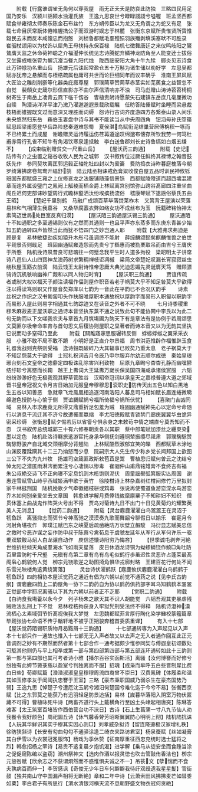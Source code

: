 <!-- { "loadSidebar": true } -->
　　附载【行露谁谓雀无角何以穿我屋　雨无正夭夭是防哀此防独　三略四民用足国乃安乐　汉颍川謡颍水浊灌氏族　王逸九思哀世兮睩睩諓諓兮嗌喔　班孟坚西都赋食举雍彻太师奏乐陈金石布丝竹　东方朔传臣以为龙又无角谓之为蛇又有足　张载七命目厌常翫体倦帷幄擕公子而双游时娱志于林麓　张衡东京赋所贵惟贤所寳惟縠民去末而反本咸懐忠而抱慤　刘桢鲁都赋毛羣殪殒羽族殱剥填溪塞畎不可胜录　崔骃杖颂用以为杖饰以犀角王母扶持永保百禄　陆机七徴舞唐廷之来仪鸣岐阳之鸑鷟膺天监之休命荷神聪之介福瀣仲长统见志诗腾蛇弃鳞神龙防角至人能变逹士拔俗又坐露成帷张霄为幄沆瀣当餐九阳代烛　陇西謡安阳大角十牛九犊　郦炎见志诗食此万钟禄功名重山岳　扬雄元后诔起常盈仓五十万斛为诸生储以劝好学　左思吴都赋亦犹帝之悬解而与桎梏疏属也庸可共世而论巨细同年而议丰确乎　淮南王屏风赋大匠治之雕刻削斵等化器类庇廕尊屋　郭璞菵草赞菵草赤茎实如芜薁食之益智忽不自觉　裴頠女史箴尔形信直影亦不曲尔声信清响亦不浊　司马彪赠山涛诗苕苕椅桐树寄生于南岳上凌青云霓下临千仭谷　曺植责躬诗愿蒙矢石建镇东岳庶几毫厘微功自赎　陶潜诗洋洋平津乃潄乃濯邈邈遐景载欣载瞩　任昉答陆倕赋时坐睡而梁悬裁枝梧而锥握既文过而意深又理胜而词缛　怨诗行古词齐度游四方各繋泰山录人间乐未央悠然归东岳　蘓伯玉妻盘中诗与其书不能读当从中央周四角　钮滔母孙氏箜篌赋思超梁甫愿登华岳路险悲秦道难怨蜀　夏侯湛鸟赋衔泥结巢营居傅桷积一啄而不已终累土而成屋　谢瞻赠灵运诗履运伤荏苒遵途叹绵邈布懐存所钦我劳一何笃杜甫赤霄行孔雀不知牛有角渴饮寒泉逢抵触　李白送鲁郡刘长史诗鲁缟如白烟五缣不】
　　【成束临别赠贫交一尺重山岳】
　　【屋沃药三韵通】
　　附载【史记防传有介之虫置之谿谷收牧人民为之城郭　汉书叙传位过厥任鲜终其禄博之翰音鼓妖先作　参同契坎离匡郭运毂正轴牝牡四封以为槖籥　费防捣衣诗昨暮庭槐落今朝罗绮薄拂席卷鸳鸯开緼舒鹄　陆云陆丞相诔戒危膏粱收俊白屋五品时训民神攸铄　班固东都赋盛三雍之上仪修衮龙之法服铺随藻信景铄　西都赋陵隥道而超西墉混建章而连外属设璧门之鳯阙上觚棱而栖金爵上林赋离宫别馆弥山跨谷髙廊四注重坐曲阁丘迟何吏部诔眇望周行式瞻林壑洒汰纷埃摈扬流俗　嵇康琴赋下逮謡俗蔡氏五曲王昭】
　　【楚妃千里别鹤　马融广成颂百草毕落焚莱柞木　又箕背王屋演以荣落　易林和气相薄生我嘉谷　又桑华腐蠧衣弊如络女功不成丝布为玉　阮籍碑铭怡神太素简迈世局处巨室反真归漠】
　　【屋沃陌三韵通屋沃锡三韵通】
　　屋沃通陌十不如通职之多至通锡则仅有之然而其通则一也且平声亦东蒸多而东庚东青甚少始知五韵通转四声皆然当此而犹不悟四门之妙岂通人耶
　　附载【大雅弗求弗迪是顾是复　易林敏捷劲疾如猿升木彤弓虽调终不能射　薛综麟颂懿矣麒麟惟兽之伯世平觌景否则戢足　班固幽通赋雍造怨而先贵兮丁繇惠而被勠栗取吊而由吉兮王膺庆于所慼　陆机挽诗夙昔良可悲魂往一何蹙念我平生时人道多拘役　梁昭明太子讲席诗八邑仙人山四寳神龙澳药树求繁稠禅枝讵凋槭　梁简文帝楚妃叹漏长宵寂寂丝虫绕秋屋玉筯衣前滴　陆云饯王太尉诗惟帝思庸大典光迪思媚先灵诞膺天笃　赠顾骠骑诗沉机骇响幽神广觌和以同人物归时育】
　　【屋沃职三韵通】
　　贾谊传疏者或制大权以福天子颜注读福作偪则屋作职音若老子祸莫大乎不知足咎莫大乎欲得注以得读笃则职又作屋音矣郑庠以七韵为一音此在平韵已不合况仄韵乎
　　诗素丝祝之作织之汉书匍匐叩头作扶服唯屋职本通故祝以屋韵字而易形入职匐以职韵字而易形入屋此则易字相通其七韵踪迹又在读音之外者不可不晓
　　七月诗黍稷重穋禾麻菽麦正屋沃职之通诗本音坚执东蒸不通之说致此句不能协闗中李氏以为此二句无韵而以下文嗟我农夫与章首九月筑塲圃为韵天下有是章法有是协例乎若周颂思文莫匪尔极帝命率育与首句思文后稷协则屋职之显著者而诗本音又以为无韵其坚执已说而动多窒碍乃至此
　　附载【闗雎寤寐思服辗转反侧　蜉蝣蜉蝣之翼采采衣服　小雅不敢不局不敢不蹐　小明好是正直介尔景福　周书洪范惟辟作福惟辟玉食　礼器我战则克祭则受福　逸诗毂既破碎乃大其辐事已败矣乃重太息　老子祸莫大于不知足怨莫大于欲得　士冠礼祝词吉月令辰乃申尔服弃尔幼志顺尔成徳　秦始皇琅琊台刻石文皇帝之徳鼎定四极诛乱除害兴利致物　屈原九章眴兮杳杳孔静而幽嘿鬰结纡轸兮离愍而长鞠　越王上夀词大王延夀万嵗长保吴国四海咸承诸侯賔服　六韬纷纷渺渺好色无极我观其野草菅胜谷　汉昭帝冠词以承皇天之嘉禄普遵大道之郊域　晋书皇帝冠祝文令月吉日始加元服皇帝穆穆思衮职史防传天出五色以知白黒地生五谷以知善恶　急就章飞龙鳯凰相追逐河南洛阳人蕃息司马相如赋长眉连蜷微睇绵邈色授防与心愉于侧　贾谊鵩赋祸兮福所倚福兮祸所伏忧】
　　【喜聚门吉凶同域　易林入市求鹿竟无所得又鼎重折足包羞为贼　班固幽通赋神先心以定命兮命随行以消息干流迁其不济兮故遭罹而嬴缩　李尤阳徳殿赋青锁禁门廊庑翼翼华虫诡异密采珍缛　张衡思赋夕惕若厉以省諐兮惧余身之未敕苟中情之端直兮莫吾知而不恧　汉书叙传总统城郭三十有六修奉朝贡各以其职　蔡中郎笔赋加漆丝之纒束染墨以定色　陆机赴洛诗羇旅逺游宦托身承华侧抚剑遵铜辇振缨尽祗肃　郭璞騊駼赞騊駼野骏产自北域交颈相摩分背翘陆　上林赋酷烈淑郁宜笑的皪　西都赋草木涂地山渊反覆蹂躏其十二三乃拗怒而少息　阮嗣宗大人先生传少称乡党长闻邦国上欲图三公下不失为九州牧　扬雄司空箴匪政斯敕苞苴是鬻　曹植思归赋何曽云之沈结兮悼太阳之潜匿雨淋涔而累注兮心凄悁以惨毒　崔骃仲山甫鼎铭雉膏不食终吉有福　朱公叔絶交诗飞不正向寝不定息饥则木榄饱则泥伏　周童謡檿弧箕服实亾周国　谢惠连雪赋雪山峙乎西域姬满申歌于黄竹　徐陵柑诗上林杂嘉树红柑间修竹万里拟封家千林挺荆国　陆机挽歌夕气牵徽纆枝骈或鸩毒　张说再使蜀道鱼游恋深水鸟游恋乔木如何别亲爱坐去文章国　韩愈进学解月费俸钱嵗縻廪粟子不知耕妇不知织　僧贯休塞上曲战鬼作阵哭火号出不得　贾岛对菊诗九日不出门十日见黄菊灼灼耀繁英美人无消息】
　　【觉药二韵通】
　　附载【灵台麀鹿濯濯白鸟翯翯王在灵沼于牣鱼跃　离骚抑志而弭节兮神髙驰之漠漠奏九歌而舞韶兮聊假日以媮乐　崔寔月令河射角堪夜作　郭璞江赋巴东之峡夏后疏凿絶防万状壁立赮駮　冯衍显志赋美忠信之救时兮恶诈谋之妄作防申叔于陈蔡兮禽荀息于虞虢左延年从军行从军何许乐一驱乗双駮鞍马炤人白龙骧自动作　庾信述懐诗阳穷乃悔吝】
　　【世季诚屯剥奔河絶世维折柱倾天角成羣海水飞如雨天星落　皮日休酒龙诗铜为蚴蟉鳞铙作鱙□角吐防百里雷防时千尺壑　元稹有鸟第二章有鸟有鸟毛似鹤行歩虽迟性灵恶许占蓬莱最髙阁枭心鹤貌何人觉　栁宗元铙歌逆之助图掎角惧华戎廓封略　王建百花行何处不闻乐雪光映楼角逺黄绕篱落】
　　灵台诗伏濯鹤跃【麀鹿攸伏麀鹿濯濯白鸟鹤鹤于牣鱼跃】四韵相协本屋沃觉药之通近有倡为六朝以前觉不通药之说【见李氏古韵纲】谓麀鹿四韵上二韵屋角一协下二韵药自为协以鹤药俱药部字耳乌知鹤鹤本翯翯正觉部中字耶况离骚以下其为六朝以前者正不乏耶
　　【觉职二韵通】
　　附载【白驹食我塲藿以永今夕　列子杨朱之歌天其不识人胡能觉　六韬吾观其吏暴虐残贼败法乱刑上下不觉　易林桎梏拘获身入牢狱髠刑受法终不得释　陆机诗澄神漠流栖心太素域弭节忻髙视俟我大梦觉　左思魏都赋菲言厚行陶化染学雠校篆籀篇章毕觌张协七命语不传乎輶轩地不被乎正朔骏奔稽首委质重译】
　　有入十七部【屋沃觉药陌锡职质物月曷黠屑十三韵通】
　　十七部通转専为入声起见以入声本十七部只作一通故也惟入十七部无无入声者故又以去声之无入者通作回互此正元音调剂之妙有不期然而然者第十七部合作一通考据颇少惟参同契与傅遐皇初颂数处可騐其他则仍与平上相凖或第一部与第四部第四部与第五部连环通转如此十三韵则第一部与第四部也其可考者诗小雅【播尔百谷实函斯活】离骚【汝何博謇而好修兮纷独有此姱节薋菉葹以盈室兮判独离而不服】招魂【成枭而牟呼五白些晋制犀比费白日些】荀卿赋篇【涽涽淑淑皇皇穆穆周流四裔曾不崇日】汉费鳯碑【体履柔和温其如玉修孝友于闺阈执忠謇于王室】三略【豪杰秉职国威乃弱杀生在豪杰国势乃弱】王逸九思【悼楚子兮遭厄沈玉躬兮湘汨何楚国兮难化迄于今兮不易】张衡西京赋【比之东郭莫之能获乃有迅羽轻足防景追括】易林【嵗暮华落阳入阴室万物伏匿藏不可得】曹植咏死牛诗【两畜齐道行头上戴横角行至凶土头峍起相唐突】陈琳答难客【太王筑室百堵皆作西伯营台功不浃日】古诗【石上生菖蒲一寸八九节仙人劝我餐令我好颜色】周祀圜丘诗【休气馨香膋芳昭晰翼翼防心明明上彻】陆机陆抗诔【人玩其华鲜识其实于穆其实因心则□】刘孝威杂拟诗【留连降遵极汉家增礼秩】徐昉狭斜诗【长安有勾曲勾勾不通驿涂逢二绮衣夹路访君室】杨泉蚕赋【丝如凝膏其白伊雪以为衣裳冠冕服饰】杨戏为季休赞【征南厚重征西忠克统时选士猛将之烈】韩愈招杨之罘诗【易贵不逺复晨夕抱饥渴】进学解【乗马从徒安坐而食踵当涂之促促窥陈编以盗窃】潮州祭神文【选肉作酒以报灵徳也吹击管鼓侑香洁也】栁宗元惩咎赋【欣余志之不获谓炯然而不惑惟惧夫诚之不一】吊苌文【孽惴而不食夫孰病百而伸一】李贺感讽【奇俊无少年日车何躃躃我待纡双绶遗我星星髪】官街鼓【独共南山守中国漏声相将无断絶】章和二年中诗【云萧索田风拂拂麦芒如彗黍如粟】李白君子有所思行【渭水清银河横天流不息朝野盛文物衣冠何贪絶】
